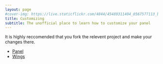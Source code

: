 ```yaml
---
layout: page
#cover-img: https://live.staticflickr.com/4844/45489311404_0567577113_b.jpg
title: Customizing
subtitle: The unofficial place to learn how to customize your panel
--- 
```

It is highly reccomended that you fork the relevent project and make your changes there.
* [Panel](panel)
* [Wings](wings)
